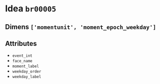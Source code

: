 # Idea `br00005`

## Dimens `['momentunit', 'moment_epoch_weekday']`

## Attributes
- `event_int`
- `face_name`
- `moment_label`
- `weekday_order`
- `weekday_label`
